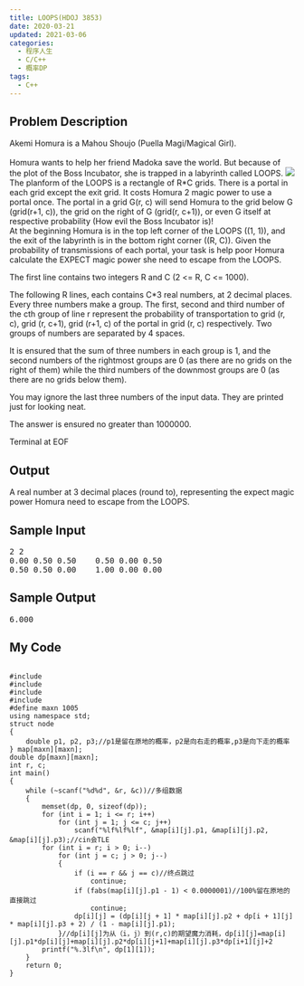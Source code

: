 ```yaml
---
title: LOOPS(HDOJ 3853)
date: 2020-03-21
updated: 2021-03-06
categories:
  - 程序人生
  - C/C++
  - 概率DP
tags:
  - C++
---
```


<h2><strong>Problem Description</strong> </h2>

Akemi Homura is a Mahou Shoujo (Puella Magi/Magical Girl).<br /><br />Homura wants to help her friend Madoka save the world. But because of the plot of the Boss Incubator, she is trapped in a labyrinth called LOOPS.
![](https://img.blueflame.org.cn/images/2021/03/06/f13ddb9c818b.jpg)
The planform of the LOOPS is a rectangle of R*C grids. There is a portal in each grid except the exit grid. It costs Homura 2 magic power to use a portal once. The portal in a grid G(r, c) will send Homura to the grid below G (grid(r+1, c)), the grid on the right of G (grid(r, c+1)), or even G itself at respective probability (How evil the Boss Incubator is)!<br />At the beginning Homura is in the top left corner of the LOOPS ((1, 1)), and the exit of the labyrinth is in the bottom right corner ((R, C)). Given the probability of transmissions of each portal, your task is help poor Homura calculate the EXPECT magic power she need to escape from the LOOPS.

The first line contains two integers R and C (2 <= R, C <= 1000).

The following R lines, each contains C*3 real numbers, at 2 decimal places. Every three numbers make a group. The first, second and third number of the cth group of line r represent the probability of transportation to grid (r, c), grid (r, c+1), grid (r+1, c) of the portal in grid (r, c) respectively. Two groups of numbers are separated by 4 spaces.

It is ensured that the sum of three numbers in each group is 1, and the second numbers of the rightmost groups are 0 (as there are no grids on the right of them) while the third numbers of the downmost groups are 0 (as there are no grids below them).

You may ignore the last three numbers of the input data. They are printed just for looking neat.

The answer is ensured no greater than 1000000.

Terminal at EOF

<h2><strong>Output</strong> </h2>
A real number at 3 decimal places (round to), representing the expect magic power Homura need to escape from the LOOPS.

<h2><strong>Sample Input</strong> </h2>

<pre class="wp-block-preformatted">2 2
0.00 0.50 0.50    0.50 0.00 0.50
0.50 0.50 0.00    1.00 0.00 0.00</pre>

<h2><strong>Sample Output</strong> </h2>

<pre class="wp-block-preformatted">6.000 </pre>

<h2>My Code</h2>

<pre class="wp-block-code"><code lang="cpp" class="language-cpp line-numbers">  
#include <iostream>
#include <cstdio>
#include <cmath>
#include <cstring>
#define maxn 1005
using namespace std;
struct node
{
	double p1, p2, p3;//p1是留在原地的概率，p2是向右走的概率,p3是向下走的概率
} map[maxn][maxn];
double dp[maxn][maxn];
int r, c;
int main()
{
	while (~scanf("%d%d", &r, &c))//多组数据
	{
		memset(dp, 0, sizeof(dp));
		for (int i = 1; i <= r; i++)
			for (int j = 1; j <= c; j++)
				scanf("%lf%lf%lf", &map[i][j].p1, &map[i][j].p2, &map[i][j].p3);//cin会TLE
		for (int i = r; i > 0; i--)
			for (int j = c; j > 0; j--)
			{
				if (i == r && j == c)//终点跳过
					continue;
				if (fabs(map[i][j].p1 - 1) < 0.0000001)//100%留在原地的直接跳过
					continue;
				dp[i][j] = (dp[i][j + 1] * map[i][j].p2 + dp[i + 1][j] * map[i][j].p3 + 2) / (1 - map[i][j].p1);
			}//dp[i][j]为从（i，j）到(r,c)的期望魔力消耗，dp[i][j]=map[i][j].p1*dp[i][j]+map[i][j].p2*dp[i][j+1]+map[i][j].p3*dp[i+1][j]+2
		printf("%.3lf\n", dp[1][1]);
	}
	return 0;
}</code></pre>

